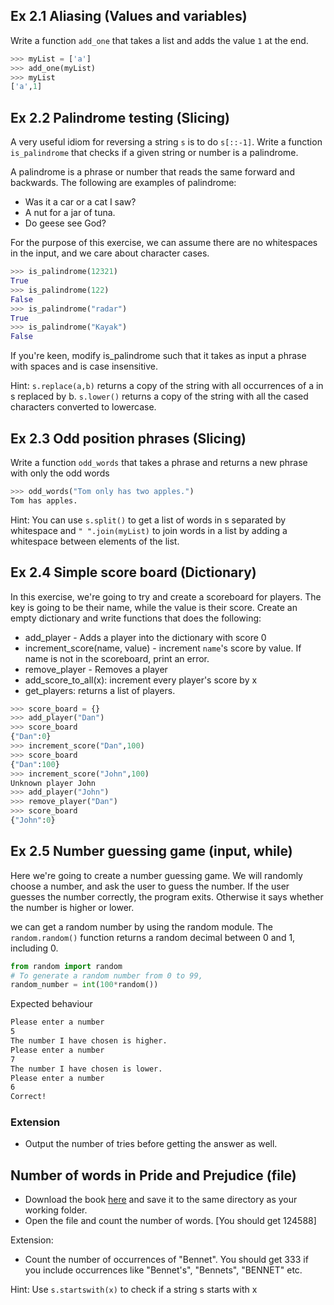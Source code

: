 ## Ex 2.1 Aliasing (Values and variables)
Write a function `add_one` that takes a list and adds the value `1` at the end.

```py
>>> myList = ['a']
>>> add_one(myList)
>>> myList
['a',1]
```

## Ex 2.2 Palindrome testing (Slicing)
A very useful idiom for reversing a string `s` is to do `s[::-1]`. Write a function `is_palindrome` that checks if a given string or number is a palindrome. 

A palindrome is a phrase or number that reads the same forward and backwards.
The following are examples of palindrome:

* Was it a car or a cat I saw?
* A nut for a jar of tuna.
* Do geese see God?

For the purpose of this exercise, we can assume there are no whitespaces in the input, and we care about character cases.

```py
>>> is_palindrome(12321)
True
>>> is_palindrome(122)
False
>>> is_palindrome("radar")
True
>>> is_palindrome("Kayak")
False
```

If you're keen, modify is_palindrome such that it takes as input a phrase with spaces and is case insensitive.

Hint: `s.replace(a,b)` returns a copy of the string with all occurrences of a in s replaced by b. `s.lower()` returns a copy of the string with all the cased characters converted to lowercase.


## Ex 2.3 Odd position phrases (Slicing)

Write a function `odd_words` that takes a phrase and returns a new phrase with only the odd words

```py
>>> odd_words("Tom only has two apples.")
Tom has apples.
```

Hint: You can use `s.split()` to get a list of words in s separated by whitespace and `" ".join(myList)` to join words in a list by adding a whitespace between elements of the list.

## Ex 2.4 Simple score board (Dictionary)
In this exercise, we're going to try and create a scoreboard for players. The key is going to be their name, while the value is their score.
Create an empty dictionary and write functions that does the following:

* add_player - Adds a player into the dictionary with score 0
* increment_score(name, value) - increment `name`'s score by value. If name is not in the scoreboard, print an error.
* remove_player - Removes a player
* add_score_to_all(x): increment every player's score by x
* get_players: returns a list of players.

```py
>>> score_board = {}
>>> add_player("Dan")
>>> score_board
{"Dan":0}
>>> increment_score("Dan",100)
>>> score_board
{"Dan":100}
>>> increment_score("John",100)
Unknown player John
>>> add_player("John")
>>> remove_player("Dan")
>>> score_board
{"John":0}
```

## Ex 2.5 Number guessing game (input, while)
Here we're going to create a number guessing game. We will randomly choose a number, and ask the user to guess the number. If the user guesses the number correctly, the program exits. Otherwise it says whether the number is higher or lower.

we can get a random number by using the random module. The `random.random()` function returns a random decimal between 0 and 1, including 0.

```py
from random import random
# To generate a random number from 0 to 99, 
random_number = int(100*random())
```

Expected behaviour

~~~txt
Please enter a number
5
The number I have chosen is higher.
Please enter a number
7
The number I have chosen is lower.
Please enter a number
6
Correct!
~~~

### Extension

* Output the number of tries before getting the answer as well.

## Number of words in Pride and Prejudice (file)

* Download the book [here](http://www.gutenberg.org/cache/epub/1342/pg1342.txt) and save it to the same directory as your working folder.
* Open the file and count the number of words. [You should get 124588]

Extension: 

* Count the number of occurrences of "Bennet". You should get 333 if you include occurrences like "Bennet's", "Bennets", "BENNET" etc.

Hint: Use `s.startswith(x)` to check if a string s starts with x